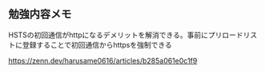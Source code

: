 <h2>勉強内容メモ</h2>

<p>HSTSの初回通信がhttpになるデメリットを解消できる。事前にプリロードリストに登録することで初回通信からhttpsを強制できる</p>

<ref>https://zenn.dev/harusame0616/articles/b285a061e0c1f9</ref>

